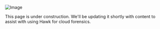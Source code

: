 ﻿---
permalink: /404.html
---

 ![Image](https://i.ibb.co/3cPMTM1/Hawk-2.png)

This page is under construction. We'll be updating it shortly with content to assist with using Hawk for cloud forensics.